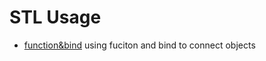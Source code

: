 STL Usage 
=============================================
* [function&bind](callback) using fuciton and bind to connect objects